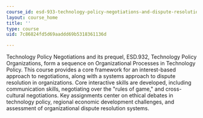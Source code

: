 ```yaml
---
course_id: esd-933-technology-policy-negotiations-and-dispute-resolution-spring-2005
layout: course_home
title: ''
type: course
uid: 7c86824fd5d69aaddd69b5318361136d

---
```

Technology Policy Negotiations and its prequel, ESD.932, Technology Policy Organizations, form a sequence on Organizational Processes in Technology Policy. This course provides a core framework for an interest-based approach to negotiations, along with a systems approach to dispute resolution in organizations. Core interactive skills are developed, including communication skills, negotiating over the "rules of game," and cross-cultural negotiations. Key assignments center on ethical debates in technology policy, regional economic development challenges, and assessment of organizational dispute resolution systems.
